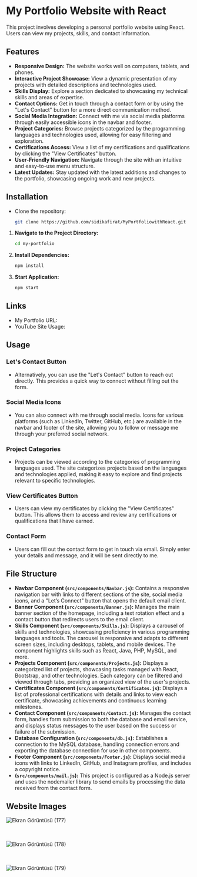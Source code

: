 # My Portfolio Website with React
This project involves developing a personal portfolio website using React. Users can view my projects, skills, and contact information.
## Features

- **Responsive Design:** The website works well on computers, tablets, and phones.
- **Interactive Project Showcase:** View a dynamic presentation of my projects with detailed descriptions and technologies used.
- **Skills Display:** Explore a section dedicated to showcasing my technical skills and areas of expertise.
- **Contact Options:** Get in touch through a contact form or by using the "Let's Contact" button for a more direct communication method.
- **Social Media Integration:** Connect with me via social media platforms through easily accessible icons in the navbar and footer.
- **Project Categories:** Browse projects categorized by the programming languages and technologies used, allowing for easy filtering and exploration.
- **Certifications Access:** View a list of my certifications and qualifications by clicking the "View Certificates" button.
- **User-Friendly Navigation:** Navigate through the site with an intuitive and easy-to-use menu structure.
- **Latest Updates:** Stay updated with the latest additions and changes to the portfolio, showcasing ongoing work and new projects.

## Installation

- Clone the repository:
   ```bash
   git clone https://github.com/sidikafirat/MyPortfoliowithReact.git
1. **Navigate to the Project Directory:**
   ```bash
   cd my-portfolio
2. **Install Dependencies:**
   ```bash
   npm install
3. **Start Application:**
   ```bash
   npm start

## Links
- My Portfolio URL:
- YouTube Site Usage:

## Usage

### Let's Contact Button
-  Alternatively, you can use the "Let's Contact" button to reach out directly. This provides a quick way to connect without filling out the form.
### Social Media Icons
- You can also connect with me through social media. Icons for various platforms (such as LinkedIn, Twitter, GitHub, etc.) are available in the navbar and footer of the site, allowing you to follow or message me through your preferred social network.
### Project Categories
- Projects can be viewed according to the categories of programming languages used. The site categorizes projects based on the languages and technologies applied, making it easy to explore and find projects relevant to specific technologies.
### View Certificates Button
- Users can view my certificates by clicking the "View Certificates" button. This allows them to access and review any certifications or qualifications that I have earned.
 ### Contact Form
 - Users can fill out the contact form to get in touch via email. Simply enter your details and message, and it will be sent directly to me.

## File Structure
- **Navbar Component (`src/components/Navbar.js`):** Contains a responsive navigation bar with links to different sections of the site, social media icons, and a "Let’s Connect" button that opens the default email client.
- **Banner Component (`src/components/Banner.js`):** Manages the main banner section of the homepage, including a text rotation effect and a contact button that redirects users to the email client.
- **Skills Component (`src/components/Skills.js`):** Displays a carousel of skills and technologies, showcasing proficiency in various programming languages and tools. The carousel is responsive and adapts to different screen sizes, including desktops, tablets, and mobile devices. The component highlights skills such as React, Java, PHP, MySQL, and more.
- **Projects Component (`src/components/Projects.js`):** Displays a categorized list of projects, showcasing tasks managed with React, Bootstrap, and other technologies. Each category can be filtered and viewed through tabs, providing an organized view of the user's projects.
- **Certificates Component (`src/components/Certificates.js`):** Displays a list of professional certifications with details and links to view each certificate, showcasing achievements and continuous learning milestones.
- **Contact Component (`src/components/Contact.js`):** Manages the contact form, handles form submission to both the database and email service, and displays status messages to the user based on the success or failure of the submission.
- **Database Configuration (`src/components/db.js`):** Establishes a connection to the MySQL database, handling connection errors and exporting the database connection for use in other components.
- **Footer Component (`src/components/Footer.js`):** Displays social media icons with links to LinkedIn, GitHub, and Instagram profiles, and includes a copyright notice.
- **(`src/components/mail.js`):** This project is configured as a Node.js server and uses the nodemailer library to send emails by processing the data received from the contact form.

## Website Images

  ![Ekran Görüntüsü (177)](https://github.com/user-attachments/assets/18dd2947-a34d-4367-ba1e-41b1a73eb3a6)  <br> <br> <br>

  ![Ekran Görüntüsü (178)](https://github.com/user-attachments/assets/a03b3b87-2dda-4f66-9d0a-6e769b50813c)  <br> <br> <br>

  ![Ekran Görüntüsü (179)](https://github.com/user-attachments/assets/e870aa15-f1e3-432d-8887-a0437b941b5c) <br> <br> <br>





